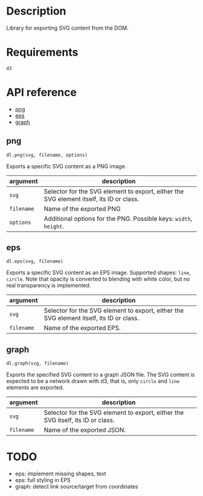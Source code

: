 # Description
Library for exporting SVG content from the DOM.


# Requirements
`d3`


# API reference
- [png](#png)
- [eps](#eps)
- [graph](#graph)


## png
```
dl.png(svg, filename, options)
```
Exports a specific SVG content as a PNG image.

argument | description
--- | ---
`svg` | Selector for the SVG element to export, either the SVG element itself, its ID or class.
`filename` | Name of the exported PNG
`options` | Additional options for the PNG. Possible keys: `width`, `height`.


## eps
```
dl.eps(svg, filename)
```
Exports a specific SVG content as an EPS image. Supported shapes: `line`, `circle`. Note that opacity is converted to blending with white color, but no real transparency is implemented.

argument | description
--- | ---
`svg` | Selector for the SVG element to export, either the SVG element itself, its ID or class.
`filename` | Name of the exported EPS.


## graph
```
dl.graph(svg, filename)
```
Exports the specified SVG content to a graph JSON file. The SVG content is expected to be a network drawn with d3, that is, only `circle` and `line` elements are exported.

argument | description
--- | ---
`svg` | Selector for the SVG element to export, either the SVG itself, its ID or class.
`filename` | Name of the exported JSON.


# TODO
- eps: implement missing shapes, text
- eps: full styling in EPS
- graph: detect link source/target from coordinates